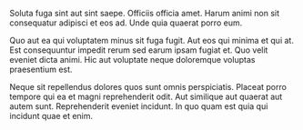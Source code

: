 Soluta fuga sint aut sint saepe. Officiis officia amet. Harum animi non sit consequatur adipisci et eos ad. Unde quia quaerat porro eum.
 Quo aut ea qui voluptatem minus sit fuga fugit. Aut eos qui minima et qui at. Est consequuntur impedit rerum sed earum ipsam fugiat et. Quo velit eveniet dicta animi. Hic aut voluptate neque doloremque voluptas praesentium est.
 Neque sit repellendus dolores quos sunt omnis perspiciatis. Placeat porro tempore qui ea et magni reprehenderit odit. Aut similique aut quaerat aut autem sunt. Reprehenderit eveniet incidunt. In quo quam est quia qui incidunt quae et enim.